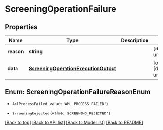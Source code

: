 # ScreeningOperationFailure

## Properties

|Name | Type | Description | Notes|
|------------ | ------------- | ------------- | -------------|
|**reason** | **string** |  | [default to undefined]|
|**data** | [**ScreeningOperationExecutionOutput**](ScreeningOperationExecutionOutput.md) |  | [optional] [default to undefined]|


## Enum: ScreeningOperationFailureReasonEnum


* `AmlProcessFailed` (value: `'AML_PROCESS_FAILED'`)

* `ScreeningRejected` (value: `'SCREENING_REJECTED'`)





[[Back to top]](#) [[Back to API list]](../../README.md#documentation-for-api-endpoints) [[Back to Model list]](../../README.md#documentation-for-models) [[Back to README]](../../README.md)
